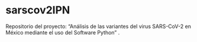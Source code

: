 # sarscov2IPN
Repositorio del proyecto:    “Análisis de las variantes del virus SARS-CoV-2 en México mediante el uso del Software Python” .
